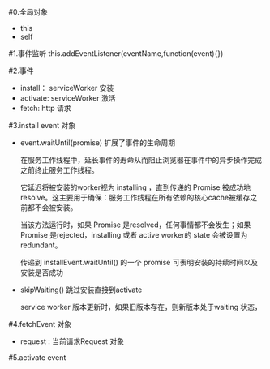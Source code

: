 #0.全局对象

+ this
+ self

#1.事件监听
this.addEventListener(eventName,function(event){})

#2.事件

+ install： serviceWorker 安装
+ activate: serviceWorker 激活
+ fetch:    http 请求
  
#3.install event 对象

+ event.waitUntil(promise) 扩展了事件的生命周期
  
  在服务工作线程中，延长事件的寿命从而阻止浏览器在事件中的异步操作完成之前终止服务工作线程。

  它延迟将被安装的worker视为 installing ，直到传递的 Promise 被成功地resolve。这主要用于确保：服务工作线程在所有依赖的核心cache被缓存之前都不会被安装。

  当该方法运行时，如果 Promise 是resolved，任何事情都不会发生；如果 Promise 是rejected，installing 或者 active worker的 state 会被设置为redundant。

  传递到 installEvent.waitUntil() 的一个 promise 可表明安装的持续时间以及安装是否成功
+ skipWaiting() 跳过安装直接到activate 
  
  service worker 版本更新时，如果旧版本存在，则新版本处于waiting 状态，


#4.fetchEvent 对象

+ request : 当前请求Request 对象

#5.activate event